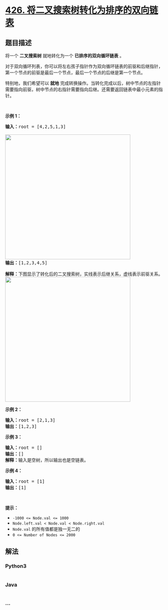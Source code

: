 # [426. 将二叉搜索树转化为排序的双向链表](https://leetcode-cn.com/problems/convert-binary-search-tree-to-sorted-doubly-linked-list)



## 题目描述

<!-- 这里写题目描述 -->

<p>将一个 <strong>二叉搜索树</strong> 就地转化为一个 <strong>已排序的双向循环链表</strong> 。</p>

<p>对于双向循环列表，你可以将左右孩子指针作为双向循环链表的前驱和后继指针，第一个节点的前驱是最后一个节点，最后一个节点的后继是第一个节点。</p>

<p>特别地，我们希望可以 <strong>就地</strong> 完成转换操作。当转化完成以后，树中节点的左指针需要指向前驱，树中节点的右指针需要指向后继。还需要返回链表中最小元素的指针。</p>

<p> </p>

<p><strong>示例 1：</strong></p>

<pre>
<strong>输入：</strong>root = [4,2,5,1,3] 

<img src="https://assets.leetcode.com/uploads/2018/10/12/bstdllreturndll.png" style="width: 400px;" />
<strong>输出：</strong>[1,2,3,4,5]

<strong>解释：</strong>下图显示了转化后的二叉搜索树，实线表示后继关系，虚线表示前驱关系。
<img src="https://assets.leetcode.com/uploads/2018/10/12/bstdllreturnbst.png" style="width: 400px;" />
</pre>

<p><strong>示例 2：</strong></p>

<pre>
<strong>输入：</strong>root = [2,1,3]
<strong>输出：</strong>[1,2,3]
</pre>

<p><strong>示例 3：</strong></p>

<pre>
<strong>输入：</strong>root = []
<strong>输出：</strong>[]
<strong>解释：</strong>输入是空树，所以输出也是空链表。
</pre>

<p><strong>示例 4：</strong></p>

<pre>
<strong>输入：</strong>root = [1]
<strong>输出：</strong>[1]
</pre>

<p> </p>

<p><strong>提示：</strong></p>

<ul>
	<li><code>-1000 <= Node.val <= 1000</code></li>
	<li><code>Node.left.val < Node.val < Node.right.val</code></li>
	<li><code>Node.val</code> 的所有值都是独一无二的</li>
	<li><code>0 <= Number of Nodes <= 2000</code></li>
</ul>


## 解法

<!-- 这里可写通用的实现逻辑 -->

<!-- tabs:start -->

### **Python3**

<!-- 这里可写当前语言的特殊实现逻辑 -->

```python

```

### **Java**

<!-- 这里可写当前语言的特殊实现逻辑 -->

```java

```

### **...**

```

```

<!-- tabs:end -->
